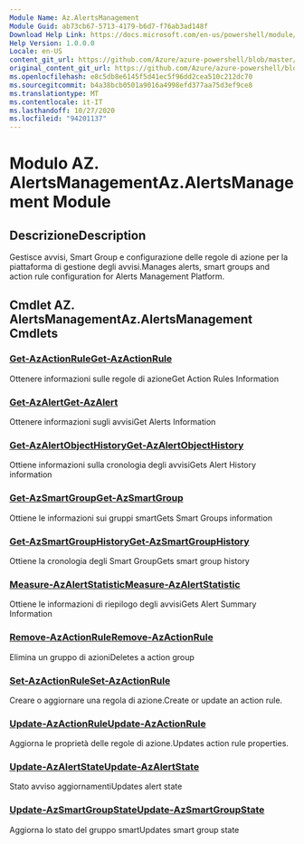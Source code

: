 ```yaml
---
Module Name: Az.AlertsManagement
Module Guid: ab73cb67-5713-4179-b6d7-f76ab3ad148f
Download Help Link: https://docs.microsoft.com/en-us/powershell/module/az.alertsmanagement
Help Version: 1.0.0.0
Locale: en-US
content_git_url: https://github.com/Azure/azure-powershell/blob/master/src/AlertsManagement/AlertsManagement/help/Az.AlertsManagement.md
original_content_git_url: https://github.com/Azure/azure-powershell/blob/master/src/AlertsManagement/AlertsManagement/help/Az.AlertsManagement.md
ms.openlocfilehash: e8c5db8e6145f5d41ec5f96dd2cea510c212dc70
ms.sourcegitcommit: b4a38bcb0501a9016a4998efd377aa75d3ef9ce8
ms.translationtype: MT
ms.contentlocale: it-IT
ms.lasthandoff: 10/27/2020
ms.locfileid: "94201137"
---
```

# <span data-ttu-id="1067a-101">Modulo AZ. AlertsManagement</span><span class="sxs-lookup"><span data-stu-id="1067a-101">Az.AlertsManagement Module</span></span>
## <span data-ttu-id="1067a-102">Descrizione</span><span class="sxs-lookup"><span data-stu-id="1067a-102">Description</span></span>
<span data-ttu-id="1067a-103">Gestisce avvisi, Smart Group e configurazione delle regole di azione per la piattaforma di gestione degli avvisi.</span><span class="sxs-lookup"><span data-stu-id="1067a-103">Manages alerts, smart groups and action rule configuration for Alerts Management Platform.</span></span>

## <span data-ttu-id="1067a-104">Cmdlet AZ. AlertsManagement</span><span class="sxs-lookup"><span data-stu-id="1067a-104">Az.AlertsManagement Cmdlets</span></span>
### [<span data-ttu-id="1067a-105">Get-AzActionRule</span><span class="sxs-lookup"><span data-stu-id="1067a-105">Get-AzActionRule</span></span>](Get-AzActionRule.md)
<span data-ttu-id="1067a-106">Ottenere informazioni sulle regole di azione</span><span class="sxs-lookup"><span data-stu-id="1067a-106">Get Action Rules Information</span></span>

### [<span data-ttu-id="1067a-107">Get-AzAlert</span><span class="sxs-lookup"><span data-stu-id="1067a-107">Get-AzAlert</span></span>](Get-AzAlert.md)
<span data-ttu-id="1067a-108">Ottenere informazioni sugli avvisi</span><span class="sxs-lookup"><span data-stu-id="1067a-108">Get Alerts Information</span></span>

### [<span data-ttu-id="1067a-109">Get-AzAlertObjectHistory</span><span class="sxs-lookup"><span data-stu-id="1067a-109">Get-AzAlertObjectHistory</span></span>](Get-AzAlertObjectHistory.md)
<span data-ttu-id="1067a-110">Ottiene informazioni sulla cronologia degli avvisi</span><span class="sxs-lookup"><span data-stu-id="1067a-110">Gets Alert History information</span></span>

### [<span data-ttu-id="1067a-111">Get-AzSmartGroup</span><span class="sxs-lookup"><span data-stu-id="1067a-111">Get-AzSmartGroup</span></span>](Get-AzSmartGroup.md)
<span data-ttu-id="1067a-112">Ottiene le informazioni sui gruppi smart</span><span class="sxs-lookup"><span data-stu-id="1067a-112">Gets Smart Groups information</span></span>

### [<span data-ttu-id="1067a-113">Get-AzSmartGroupHistory</span><span class="sxs-lookup"><span data-stu-id="1067a-113">Get-AzSmartGroupHistory</span></span>](Get-AzSmartGroupHistory.md)
<span data-ttu-id="1067a-114">Ottiene la cronologia degli Smart Group</span><span class="sxs-lookup"><span data-stu-id="1067a-114">Gets smart group history</span></span>

### [<span data-ttu-id="1067a-115">Measure-AzAlertStatistic</span><span class="sxs-lookup"><span data-stu-id="1067a-115">Measure-AzAlertStatistic</span></span>](Measure-AzAlertStatistic.md)
<span data-ttu-id="1067a-116">Ottiene le informazioni di riepilogo degli avvisi</span><span class="sxs-lookup"><span data-stu-id="1067a-116">Gets Alert Summary Information</span></span>

### [<span data-ttu-id="1067a-117">Remove-AzActionRule</span><span class="sxs-lookup"><span data-stu-id="1067a-117">Remove-AzActionRule</span></span>](Remove-AzActionRule.md)
<span data-ttu-id="1067a-118">Elimina un gruppo di azioni</span><span class="sxs-lookup"><span data-stu-id="1067a-118">Deletes a action group</span></span>

### [<span data-ttu-id="1067a-119">Set-AzActionRule</span><span class="sxs-lookup"><span data-stu-id="1067a-119">Set-AzActionRule</span></span>](Set-AzActionRule.md)
<span data-ttu-id="1067a-120">Creare o aggiornare una regola di azione.</span><span class="sxs-lookup"><span data-stu-id="1067a-120">Create or update an action rule.</span></span>

### [<span data-ttu-id="1067a-121">Update-AzActionRule</span><span class="sxs-lookup"><span data-stu-id="1067a-121">Update-AzActionRule</span></span>](Update-AzActionRule.md)
<span data-ttu-id="1067a-122">Aggiorna le proprietà delle regole di azione.</span><span class="sxs-lookup"><span data-stu-id="1067a-122">Updates action rule properties.</span></span>

### [<span data-ttu-id="1067a-123">Update-AzAlertState</span><span class="sxs-lookup"><span data-stu-id="1067a-123">Update-AzAlertState</span></span>](Update-AzAlertState.md)
<span data-ttu-id="1067a-124">Stato avviso aggiornamenti</span><span class="sxs-lookup"><span data-stu-id="1067a-124">Updates alert state</span></span>

### [<span data-ttu-id="1067a-125">Update-AzSmartGroupState</span><span class="sxs-lookup"><span data-stu-id="1067a-125">Update-AzSmartGroupState</span></span>](Update-AzSmartGroupState.md)
<span data-ttu-id="1067a-126">Aggiorna lo stato del gruppo smart</span><span class="sxs-lookup"><span data-stu-id="1067a-126">Updates smart group state</span></span>

